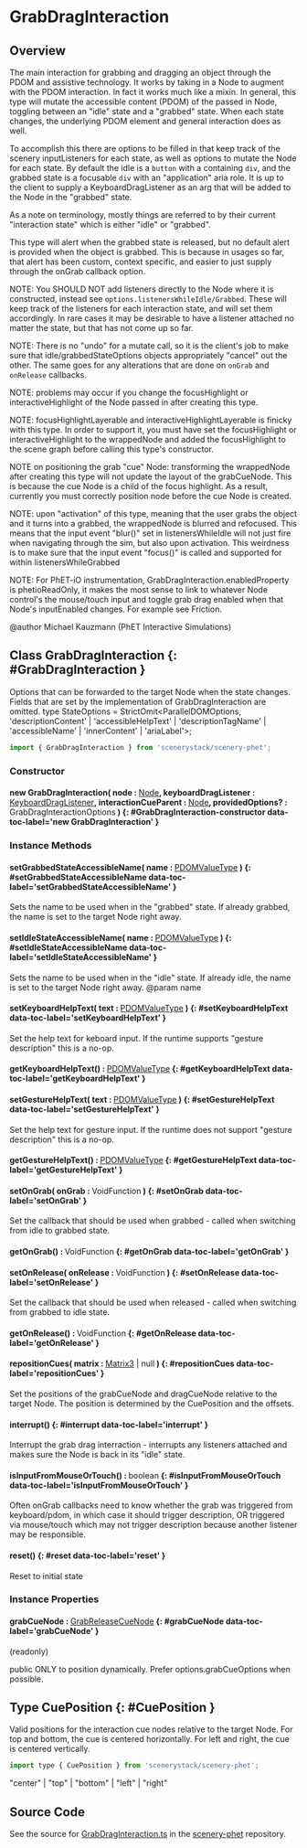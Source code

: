 # GrabDragInteraction

## Overview

The main interaction for grabbing and dragging an object through the PDOM and assistive technology. It works by
taking in a Node to augment with the PDOM interaction. In fact it works much like a mixin. In general, this type
will mutate the accessible content (PDOM) of the passed in Node, toggling
between an "idle" state and a "grabbed" state. When each state changes, the underlying PDOM element and general
interaction does as well.

To accomplish this there are options to be filled in that keep track of the scenery inputListeners for each state,
as well as options to mutate the Node for each state. By default the idle is a `button` with a containing  `div`,
and the grabbed state is a focusable `div` with an "application" aria role. It is up to the client to supply a
KeyboardDragListener as an arg that will be added to the Node in the "grabbed" state.

As a note on terminology, mostly things are referred to by their current "interaction state" which is either "idle"
or "grabbed".

This type will alert when the grabbed state is released, but no default alert is provided when the object is grabbed.
This is because in usages so far, that alert has been custom, context specific, and easier to just supply through
the onGrab callback option.

NOTE: You SHOULD NOT add listeners directly to the Node where it is constructed, instead see
`options.listenersWhileIdle/Grabbed`. These will keep track of the listeners for each interaction state, and
will set them accordingly. In rare cases it may be desirable to have a listener attached no matter the state, but that
has not come up so far.

NOTE: There is no "undo" for a mutate call, so it is the client's job to make sure that idle/grabbedStateOptions objects
appropriately "cancel" out the other. The same goes for any alterations that are done on `onGrab` and `onRelease`
callbacks.

NOTE: problems may occur if you change the focusHighlight or interactiveHighlight of the Node passed in after
creating this type.

NOTE: focusHighlightLayerable and interactiveHighlightLayerable is finicky with this type. In order to support
it, you must have set the focusHighlight or interactiveHighlight to the wrappedNode and added the focusHighlight
to the scene graph before calling this type's constructor.

NOTE on positioning the grab "cue" Node: transforming the wrappedNode after creating this type will not update the
layout of the grabCueNode. This is because the cue Node is a child of the focus highlight. As a
result, currently you must correctly position node before the cue Node is created.

NOTE: upon "activation" of this type, meaning that the user grabs the object and it turns into a grabbed, the
wrappedNode is blurred and refocused. This means that the input event "blur()" set in listenersWhileIdle will
not just fire when navigating through the sim, but also upon activation. This weirdness is to make sure that the
input event "focus()" is called and supported for within listenersWhileGrabbed

NOTE: For PhET-iO instrumentation, GrabDragInteraction.enabledProperty is phetioReadOnly, it makes the most sense
to link to whatever Node control's the mouse/touch input and toggle grab drag enabled when that Node's inputEnabled
changes. For example see Friction.

@author Michael Kauzmann (PhET Interactive Simulations)

## Class GrabDragInteraction {: #GrabDragInteraction }


Options that can be forwarded to the target Node when the state changes. Fields that are set by the implementation
of GrabDragInteraction are omitted.
type StateOptions = StrictOmit&lt;ParallelDOMOptions, 'descriptionContent' | 'accessibleHelpText' | 'descriptionTagName' | 'accessibleName' | 'innerContent' | 'ariaLabel'&gt;;

```js
import { GrabDragInteraction } from 'scenerystack/scenery-phet';
```
### Constructor

#### new GrabDragInteraction( node : <span style="font-weight: 400;">[Node](../scenery/Node.md)</span>, keyboardDragListener : <span style="font-weight: 400;">[KeyboardDragListener](../scenery/KeyboardDragListener.md)</span>, interactionCueParent : <span style="font-weight: 400;">[Node](../scenery/Node.md)</span>, providedOptions? : <span style="font-weight: 400;">GrabDragInteractionOptions</span> ) {: #GrabDragInteraction-constructor data-toc-label='new GrabDragInteraction' }

### Instance Methods

#### setGrabbedStateAccessibleName( name : <span style="font-weight: 400;">[PDOMValueType](../scenery/ParallelDOM.md#PDOMValueType)</span> ) {: #setGrabbedStateAccessibleName data-toc-label='setGrabbedStateAccessibleName' }

Sets the name to be used when in the "grabbed" state. If already grabbed, the name is set to the target Node right away.

#### setIdleStateAccessibleName( name : <span style="font-weight: 400;">[PDOMValueType](../scenery/ParallelDOM.md#PDOMValueType)</span> ) {: #setIdleStateAccessibleName data-toc-label='setIdleStateAccessibleName' }

Sets the name to be used when in the "idle" state. If already idle, the name is set to the target Node right away.
@param name

#### setKeyboardHelpText( text : <span style="font-weight: 400;">[PDOMValueType](../scenery/ParallelDOM.md#PDOMValueType)</span> ) {: #setKeyboardHelpText data-toc-label='setKeyboardHelpText' }

Set the help text for keboard input. If the runtime supports "gesture description" this is a no-op.

#### getKeyboardHelpText() : <span style="font-weight: 400;">[PDOMValueType](../scenery/ParallelDOM.md#PDOMValueType)</span> {: #getKeyboardHelpText data-toc-label='getKeyboardHelpText' }

#### setGestureHelpText( text : <span style="font-weight: 400;">[PDOMValueType](../scenery/ParallelDOM.md#PDOMValueType)</span> ) {: #setGestureHelpText data-toc-label='setGestureHelpText' }

Set the help text for gesture input. If the runtime does not support "gesture description" this is a no-op.

#### getGestureHelpText() : <span style="font-weight: 400;">[PDOMValueType](../scenery/ParallelDOM.md#PDOMValueType)</span> {: #getGestureHelpText data-toc-label='getGestureHelpText' }

#### setOnGrab( onGrab : <span style="font-weight: 400;">VoidFunction</span> ) {: #setOnGrab data-toc-label='setOnGrab' }

Set the callback that should be used when grabbed - called when switching from idle to grabbed state.

#### getOnGrab() : <span style="font-weight: 400;">VoidFunction</span> {: #getOnGrab data-toc-label='getOnGrab' }

#### setOnRelease( onRelease : <span style="font-weight: 400;">VoidFunction</span> ) {: #setOnRelease data-toc-label='setOnRelease' }

Set the callback that should be used when released - called when switching from grabbed to idle state.

#### getOnRelease() : <span style="font-weight: 400;">VoidFunction</span> {: #getOnRelease data-toc-label='getOnRelease' }

#### repositionCues( matrix : <span style="font-weight: 400;">[Matrix3](../dot/Matrix3.md) | <span style="color: hsla(calc(var(--md-hue) + 180deg),80%,40%,1);">null</span></span> ) {: #repositionCues data-toc-label='repositionCues' }

Set the positions of the grabCueNode and dragCueNode relative to the target Node. The position is determined by
the CuePosition and the offsets.

#### interrupt() {: #interrupt data-toc-label='interrupt' }

Interrupt the grab drag interraction - interrupts any listeners attached and makes sure the
Node is back in its "idle" state.

#### isInputFromMouseOrTouch() : <span style="font-weight: 400;"><span style="color: hsla(calc(var(--md-hue) + 180deg),80%,40%,1);">boolean</span></span> {: #isInputFromMouseOrTouch data-toc-label='isInputFromMouseOrTouch' }

Often onGrab callbacks need to know whether the grab was triggered from keyboard/pdom, in which case it should
trigger description, OR triggered via mouse/touch which may not trigger description because another listener may
be responsible.

#### reset() {: #reset data-toc-label='reset' }

Reset to initial state

### Instance Properties

#### grabCueNode : <span style="font-weight: 400;">[GrabReleaseCueNode](../scenery-phet/GrabReleaseCueNode.md)</span> {: #grabCueNode data-toc-label='grabCueNode' }

(readonly)

public ONLY to position dynamically. Prefer options.grabCueOptions when possible.



## Type CuePosition {: #CuePosition }


Valid positions for the interaction cue nodes relative to the target Node. For top and bottom, the cue is
centered horizontally. For left and right, the cue is centered vertically.

```js
import type { CuePosition } from 'scenerystack/scenery-phet';
```


"center" | "top" | "bottom" | "left" | "right"



## Source Code

See the source for [GrabDragInteraction.ts](https://github.com/phetsims/scenery-phet/blob/main/js/accessibility/grab-drag/GrabDragInteraction.ts) in the [scenery-phet](https://github.com/phetsims/scenery-phet) repository.
